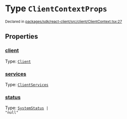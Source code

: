 # Type `ClientContextProps`
<sub>Declared in [packages/sdk/react-client/src/client/ClientContext.tsx:27](https://github.com/dxos/dxos/blob/c996a34fe/packages/sdk/react-client/src/client/ClientContext.tsx#L27)</sub>




## Properties
### [client](https://github.com/dxos/dxos/blob/c996a34fe/packages/sdk/react-client/src/client/ClientContext.tsx#L28)
Type: <code>[Client](/api/@dxos/react-client/classes/Client)</code>




### [services](https://github.com/dxos/dxos/blob/c996a34fe/packages/sdk/react-client/src/client/ClientContext.tsx#L32)
Type: <code>[ClientServices](/api/@dxos/react-client/types/ClientServices)</code>




### [status](https://github.com/dxos/dxos/blob/c996a34fe/packages/sdk/react-client/src/client/ClientContext.tsx#L34)
Type: <code>[SystemStatus](/api/@dxos/react-client/enums#SystemStatus) | "null"</code>






